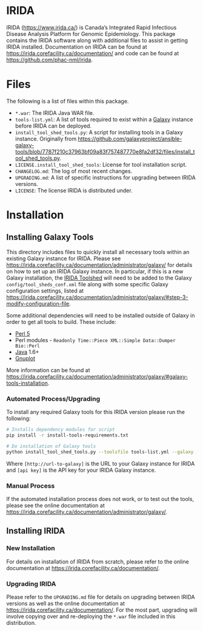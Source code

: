 IRIDA
=====

IRIDA (<https://www.irida.ca/>) is Canada’s Integrated Rapid Infectious Disease Analysis Platform for Genomic Epidemiology.  This package contains the IRIDA software along with additional files to assist in getting IRIDA installed.  Documentation on IRIDA can be found at <https://irida.corefacility.ca/documentation/> and code can be found at <https://github.com/phac-nml/irida>.

Files
=====

The following is a list of files within this package.

* `*.war`:  The IRIDA Java WAR file.
* `tools-list.yml`:  A list of tools required to exist within a [Galaxy](https://galaxyproject.org/) instance before IRIDA can be deployed.
* `install_tool_shed_tools.py`: A script for installing tools in a Galaxy instance.  Originally from <https://github.com/galaxyproject/ansible-galaxy-tools/blob/7787f210c37963bf09a83f757487770e8fa2df32/files/install_tool_shed_tools.py>.
* `LICENSE.install_tool_shed_tools`: License for tool installation script.
* `CHANGELOG.md`:  The log of most recent changes.
* `UPGRADING.md`: A list of specific instructions for upgrading between IRIDA versions.
* `LICENSE`:  The license IRIDA is distributed under.

Installation
============

Installing Galaxy Tools
-----------------------

This directory includes files to quickly install all necessary tools within an existing Galaxy instance for IRIDA.  Please see <https://irida.corefacility.ca/documentation/administrator/galaxy/> for details on how to set up an IRIDA Galaxy instance.  In particular, if this is a new Galaxy installation, the [IRIDA Toolshed](https://irida.corefacility.ca/galaxy-shed/) will need to be added to the Galaxy `config/tool_sheds_conf.xml` file along with some specific Galaxy configuration settings, listed at <https://irida.corefacility.ca/documentation/administrator/galaxy/#step-3-modify-configuration-file>.

Some additional dependencies will need to be installed outside of Galaxy in order to get all tools to build.  These include:

* [Perl 5](https://www.perl.org/)
* Perl modules - `Readonly Time::Piece XML::Simple Data::Dumper Bio::Perl`
* [Java](https://java.com/) 1.6+
* [Gnuplot](http://www.gnuplot.info/)

More information can be found at <https://irida.corefacility.ca/documentation/administrator/galaxy/#galaxy-tools-installation>.

### Automated Process/Upgrading

To install any required Galaxy tools for this IRIDA version please run the following:

```bash
# Installs dependency modules for script
pip install -r install-tools-requirements.txt

# Do installation of Galaxy tools
python install_tool_shed_tools.py --toolsfile tools-list.yml --galaxy [http://url-to-galaxy] --apikey [api key]
```
Where `[http://url-to-galaxy]` is the URL to your Galaxy instance for IRIDA and `[api key]` is the API key for your IRIDA Galaxy instance.

### Manual Process

If the automated installation process does not work, or to test out the tools, please see the online documentation at <https://irida.corefacility.ca/documentation/administrator/galaxy/>.

Installing IRIDA
----------------

### New Installation

For details on installation of IRIDA from scratch, please refer to the online documentation at <https://irida.corefacility.ca/documentation/>.

### Upgrading IRIDA

Please refer to the `UPGRADING.md` file for details on upgrading between IRIDA versions as well as the online documentation at <https://irida.corefacility.ca/documentation/>.  For the most part, upgrading will involve copying over and re-deploying the `*.war` file included in this distribution.
